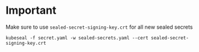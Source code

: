 # Important
Make sure to use ```sealed-secret-signing-key.crt``` for all new sealed secrets
```
kubeseal -f secret.yaml -w sealed-secrets.yaml --cert sealed-secret-signing-key.crt
```